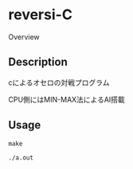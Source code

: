 reversi-C
=======

Overview

## Description

cによるオセロの対戦プログラム

CPU側にはMIN-MAX法によるAI搭載

## Usage

`make`

`./a.out`

